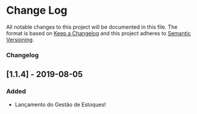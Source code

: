 # Change Log
All notable changes to this project will be documented in this file.
The format is based on [Keep a Changelog](http://keepachangelog.com/)
and this project adheres to [Semantic Versioning](http://semver.org/).

### Changelog
## [1.1.4] - 2019-08-05
### Added
- Lançamento do Gestão de Estoques!